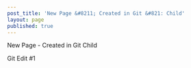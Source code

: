 ```yaml
---
post_title: 'New Page &#8211; Created in Git &#821: Child'
layout: page
published: true
---
```

New Page - Created in Git Child

Git Edit #1
